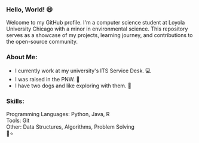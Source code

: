 ### Hello, World! 😄 
Welcome to my GitHub profile. I'm a computer science student at Loyola University Chicago with a minor in environmental science. This repository serves as a showcase of my projects, learning journey, and contributions to the open-source community.
### About Me:
* I currently work at my university's ITS Service Desk. 💻
* I was raised in the PNW. 🌲
* I have two dogs and like exploring with them. 🐶
### Skills: 
Programming Languages: Python, Java, R <br />
Tools: Git <br />
Other: Data Structures, Algorithms, Problem Solving <br />
🚀⭐️
